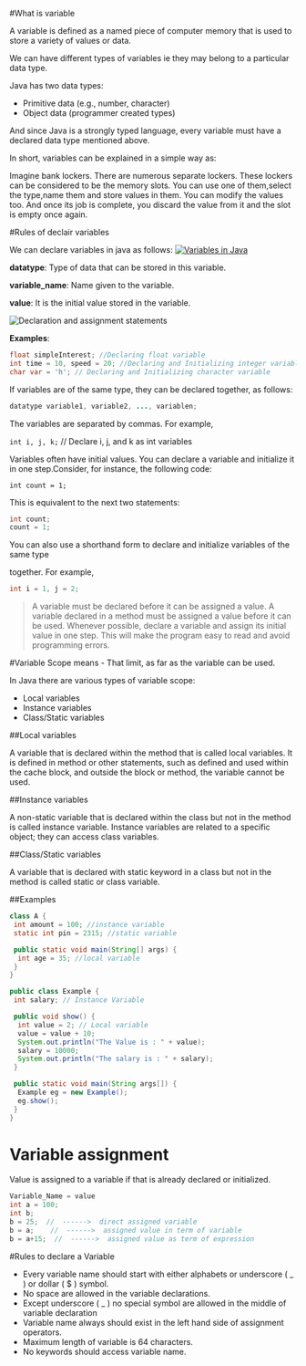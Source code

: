 #What is variable

A variable is defined as a named piece of computer memory that is used to store a variety of values or data.

We can have different types of variables ie they may belong to a particular data type.

Java has two data types:

- Primitive data (e.g., number, character)
- Object data (programmer created types)

And since Java is a strongly typed language, every variable must have a declared data type mentioned above.

In short, variables can be explained in a simple way as:

Imagine bank lockers. There are numerous separate lockers. These lockers can be considered to be the memory slots. You can use one of them,select the type,name them and store values in them. You can modify the values too. And once its job is complete, you discard the value from it and the slot is empty once again.

#Rules of declair variables

We can declare variables in java as follows:
[![Variables in Java](http://cdncontribute.geeksforgeeks.org/wp-content/uploads/Variables-in-Java.png)](http://cdncontribute.geeksforgeeks.org/wp-content/uploads/Variables-in-Java.png)

**datatype**: Type of data that can be stored in this variable.

**variable_name**: Name given to the variable.

**value**: It is the initial value stored in the variable.

![Declaration and assignment statements](https://www.w3schools.in/wp-content/uploads/2015/03/Declaration-and-assignment-statements.png)

**Examples**:

```java
float simpleInterest; //Declaring float variable
int time = 10, speed = 20; //Declaring and Initializing integer variable
char var = 'h'; // Declaring and Initializing character variable
```

If variables are of the same type, they can be declared together, as follows: 

```java
datatype variable1, variable2, ..., variablen;
```

The variables are separated by commas. For example,

`int i, j, k;` // Declare i, j, and k as int variables

Variables often have initial values. You can declare a variable and initialize it in one step.Consider, for instance, the following code:

`int count = 1;`

This is equivalent to the next two statements:

```java
int count;
count = 1;
```

 You can also use a shorthand form to declare and initialize variables of the same type

together. For example,

```java
int i = 1, j = 2;
```

>  A variable must be declared before it can be assigned a value. A variable declared in a method must be assigned a value before it can be used. Whenever possible, declare a variable and assign its initial value in one step. This will make the program easy to read and avoid programming errors.

#Variable Scope means - That limit, as far as the variable can be used.

In Java there are various types of variable scope:

- Local variables
- Instance variables
- Class/Static variables

##Local variables

A variable that is declared within the method that is called local variables. It is defined in method or other statements, such as defined and used within the cache block, and outside the block or method, the variable cannot be used.

##Instance variables

A non-static variable that is declared within the class but not in the method is called instance variable. Instance variables are related to a specific object; they can access class variables.

##Class/Static variables

A variable that is declared with static keyword in a class but not in the method is called static or class variable.

##Examples

```java
class A {
 int amount = 100; //instance variable  
 static int pin = 2315; //static variable 

 public static void main(String[] args) {
  int age = 35; //local variable  
 }
}
```

```java
public class Example {
 int salary; // Instance Variable

 public void show() {
  int value = 2; // Local variable
  value = value + 10;
  System.out.println("The Value is : " + value);
  salary = 10000;
  System.out.println("The salary is : " + salary);
 }

 public static void main(String args[]) {
  Example eg = new Example();
  eg.show();
 }
}
```

# Variable assignment

Value is assigned to a variable if that is already declared or initialized.

```java
Variable_Name = value
int a = 100;
int b;
b = 25;  //  ------>  direct assigned variable
b = a;    //  ------>  assigned value in term of variable
b = a+15;  //  ------>  assigned value as term of expression
```

#Rules to declare a Variable

- Every variable name should start with either alphabets or underscore ( _ ) or dollar ( $ ) symbol.
- No space are allowed in the variable declarations.
- Except underscore ( _ ) no special symbol are allowed in the middle of variable declaration
- Variable name always should exist in the left hand side of assignment operators.
- Maximum length of variable is 64 characters.
- No keywords should access variable name.